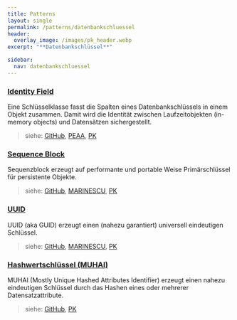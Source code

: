 ```yaml
---
title: Patterns
layout: single
permalink: /patterns/datenbankschluessel
header:
  overlay_image: /images/pk_header.webp
excerpt: "**Datenbankschlüssel**"

sidebar:
  nav: datenbankschluessel
---
```


### [Identity Field](identityfield)
Eine Schlüsselklasse fasst die Spalten eines Datenbankschlüssels in einem Objekt zusammen. Damit wird die Identität zwischen Laufzeitobjekten (in-memory objects) und Datensätzen sichergestellt.

> siehe: [GitHub](https://github.com/KarlEilebrecht/patterns-kompakt-code/blob/main/src/test/java/de/calamanari/pk/identityfield/README.md), [PEAA](/literature#peaa), [PK](/literature#pk)

### [Sequence Block](sequenceblock)
Sequenzblock erzeugt auf performante und portable Weise Primärschlüssel für persistente Objekte.

> siehe: [GitHub](https://github.com/KarlEilebrecht/patterns-kompakt-code/blob/main/src/test/java/de/calamanari/pk/sequenceblock/README.md), [MARINESCU](/literature#marinescu), [PK](/literature#pk)

### [UUID](uuid)
UUID (aka GUID) erzeugt einen (nahezu garantiert) universell eindeutigen Schlüssel.

> siehe: [GitHub](https://github.com/KarlEilebrecht/patterns-kompakt-code/blob/main/src/test/java/de/calamanari/pk/uuid/README.md), [MARINESCU](/literature#marinescu), [PK](/literature#pk)

### [Hashwertschlüssel (MUHAI)](hashwertschluessel)
MUHAI (Mostly Unique Hashed Attributes Identifier) erzeugt einen nahezu eindeutigen Schlüssel durch das Hashen eines oder mehrerer Datensatzattribute.

> siehe: [GitHub](https://github.com/KarlEilebrecht/patterns-kompakt-code/blob/main/src/test/java/de/calamanari/pk/muhai/README.md), [PK](/literature#pk)

